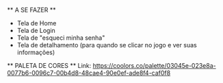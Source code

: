 ** A SE FAZER **

- Tela de Home
- Tela de Login
- Tela de "esqueci minha senha"
- Tela de detalhamento (para quando se clicar no jogo e ver suas informações)

** PALETA DE CORES **
Link: https://coolors.co/palette/03045e-023e8a-0077b6-0096c7-00b4d8-48cae4-90e0ef-ade8f4-caf0f8
